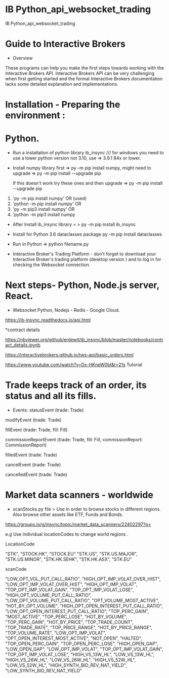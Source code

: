 # IB Python_api_websocket_trading

IB Python_api_websocket_trading

#  Guide to Interactive Brokers 

* Overview 

These programs can help you make the first steps towards working with the Interactive Brokers API. Interactive Brokers API can be very challenging when first getting started and the formal Interactive Brokers documentation lacks some detailed explanation and implementations.


#  Installation  - Preparing the environment : 

# Python.

* Run a installation of python library ib_insync /// for windows you need to use a lower python version not 3.10, use => 3.9.1 84x or lower.

* Install numpy library first => py -m pip install numpy, might need to upgrade => py -m pip install --upgrade pip

  If this doesn't work try these ones and then upgrade => py -m pip install --upgrade pip

1. 'py -m pip install numpy' OR (used)
2. 'python -m pip install numpy' OR
3. 'py -m pip3 install numpy' OR
4. 'python -m pip3 install numpy

* After Install ib_insync library = > py -m pip install ib_insync


* Install for Python 3.6  dataclasses package py -m pip install dataclasses

* Run in Python => python filename.py


* Interactive Broker's Trading Platform - don't forget to download your Interactive Broker's trading platform (desktop version ) and to log in for checking the Websocket connection.

# Next steps- Python, Node.js server, React.

* Websocket Python, Nodejs - Redis - Google Cloud.

https://ib-insync.readthedocs.io/api.html

 *contract details 

https://nbviewer.org/github/erdewit/ib_insync/blob/master/notebooks/contract_details.ipynb

https://interactivebrokers.github.io/tws-api/basic_orders.html

https://www.youtube.com/watch?v=Dx-HKnpW0bI&t=21s Tutorial 



# Trade keeps track of an order, its status and all its fills.

* Events:
statusEvent (trade: Trade)

modifyEvent (trade: Trade)

fillEvent (trade: Trade, fill: Fill)

commissionReportEvent (trade: Trade, fill: Fill, commissionReport: CommissionReport)

filledEvent (trade: Trade)

cancelEvent (trade: Trade)

cancelledEvent (trade: Trade)


# Market data scanners - worldwide 

* scanStocks.py file > Use in order to browse stocks in different regions. Also browse other assets like ETF, Funds and Bonds.

https://groups.io/g/insync/topic/market_data_scanners/22402297?p=

 e.g Use individual locationCodes to change world regions .

 LocationCode

"STK",
"STOCK.HK",
"STOCK.EU"
"STK.US",
"STK.US.MAJOR",
"STK.US.MINOR",
"STK.HK.SEHK",
"STK.HK.ASX",
"STK.EU"


scanCode

"LOW_OPT_VOL_PUT_CALL_RATIO",
"HIGH_OPT_IMP_VOLAT_OVER_HIST",
"LOW_OPT_IMP_VOLAT_OVER_HIST",
"HIGH_OPT_IMP_VOLAT",
"TOP_OPT_IMP_VOLAT_GAIN",
"TOP_OPT_IMP_VOLAT_LOSE",
"HIGH_OPT_VOLUME_PUT_CALL_RATIO",
"LOW_OPT_VOLUME_PUT_CALL_RATIO",
"OPT_VOLUME_MOST_ACTIVE",
"HOT_BY_OPT_VOLUME",
"HIGH_OPT_OPEN_INTEREST_PUT_CALL_RATIO",
"LOW_OPT_OPEN_INTEREST_PUT_CALL_RATIO",
"TOP_PERC_GAIN",
"MOST_ACTIVE",
"TOP_PERC_LOSE",
"HOT_BY_VOLUME",
"TOP_PERC_GAIN",
"HOT_BY_PRICE",
"TOP_TRADE_COUNT",
"TOP_TRADE_RATE",
"TOP_PRICE_RANGE",
"HOT_BY_PRICE_RANGE",
"TOP_VOLUME_RATE",
"LOW_OPT_IMP_VOLAT",
"OPT_OPEN_INTEREST_MOST_ACTIVE",
"NOT_OPEN",
"HALTED",
"TOP_OPEN_PERC_GAIN",
"TOP_OPEN_PERC_LOSE",
"HIGH_OPEN_GAP",
"LOW_OPEN_GAP",
"LOW_OPT_IMP_VOLAT",
"TOP_OPT_IMP_VOLAT_GAIN",
"TOP_OPT_IMP_VOLAT_LOSE",
"HIGH_VS_13W_HL",
"LOW_VS_13W_HL",
"HIGH_VS_26W_HL",
"LOW_VS_26W_HL",
"HIGH_VS_52W_HL",
"LOW_VS_52W_HL",
"HIGH_SYNTH_BID_REV_NAT_YIELD",
"LOW_SYNTH_BID_REV_NAT_YIELD"


